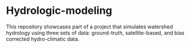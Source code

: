 # Hydrologic-modeling
This repository showcases part of a project that simulates watershed hydrology using three sets of data: ground-truth, satellite-based, and bias corrected hydro-climatic data.
